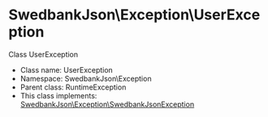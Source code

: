 SwedbankJson\Exception\UserException
===============

Class UserException




* Class name: UserException
* Namespace: SwedbankJson\Exception
* Parent class: RuntimeException
* This class implements: [SwedbankJson\Exception\SwedbankJsonException](SwedbankJson-Exception-SwedbankJsonException.md)







